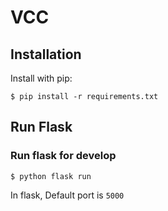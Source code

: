 # VCC


## Installation

Install with pip:

```
$ pip install -r requirements.txt
```

## Run Flask
### Run flask for develop
```
$ python flask run
```
In flask, Default port is `5000`

